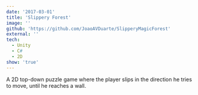 ```yaml
---
date: '2017-03-01'
title: 'Slippery Forest'
image: ''
github: 'https://github.com/JoaoAVDuarte/SlipperyMagicForest'
external: ''
tech:
  - Unity
  - C#
  - 2D
show: 'true'
---
```


A 2D top-down puzzle game where the player slips in the direction he tries to move, until he reaches a wall.
